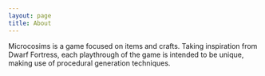 ```yaml
---
layout: page
title: About
---
```


Microcosims is a game focused on items and crafts. Taking inspiration from Dwarf Fortress, each playthrough of the game is intended to be unique, making use of procedural generation techniques. 
